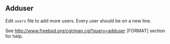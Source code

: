## Adduser

Edit `users` file to add more users. Every user should be on a new line.

See http://www.freebsd.org/cgi/man.cgi?query=adduser [FORMAT] section for help.